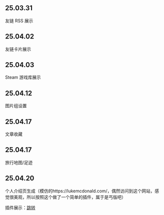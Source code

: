 ## 25.03.31
友链 RSS 展示
## 25.04.02
友链卡片展示
## 25.04.03
Steam 游戏库展示
## 25.04.12
图片组设置
## 25.04.17
文章收藏
## 25.04.17
旅行地图/足迹
## 25.04.20
个人介绍页生成（模仿的https://lukemcdonald.com/，偶然访问到这个网站，感觉很美观，所以按照这个做了一个简单的插件，属于是丐版吧）

插件展示：[跳转](https://ztgdblog.icu/2025/04/17/wordpress%e6%8f%92%e4%bb%b6%e5%b1%95%e7%a4%ba/)